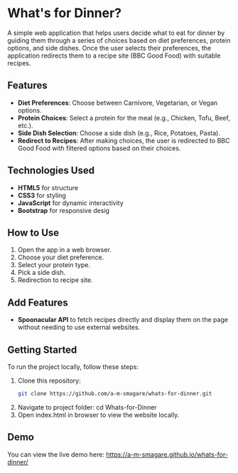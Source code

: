 # What's for Dinner?
A simple web application that helps users decide what to eat for dinner by guiding them through a series of choices based on diet preferences, protein options, and side dishes. 
Once the user selects their preferences, the application redirects them to a recipe site (BBC Good Food) with suitable recipes.

## Features
- **Diet Preferences**: Choose between Carnivore, Vegetarian, or Vegan options.
- **Protein Choices**: Select a protein for the meal (e.g., Chicken, Tofu, Beef, etc.).
- **Side Dish Selection**: Choose a side dish (e.g., Rice, Potatoes, Pasta).
- **Redirect to Recipes**: After making choices, the user is redirected to BBC Good Food with filtered options based on their choices.

## Technologies Used
- **HTML5** for structure
- **CSS3** for styling
- **JavaScript** for dynamic interactivity
- **Bootstrap** for responsive desig

## How to Use
1. Open the app in a web browser.
2. Choose your diet preference.
3. Select your protein type.
4. Pick a side dish.
5. Redirection to recipe site.

## Add Features
- **Spoonacular API** to fetch recipes directly and display them on the page without needing to use external websites.

## Getting Started
To run the project locally, follow these steps:
1. Clone this repository:
   ```bash
   git clone https://github.com/a-m-smagare/whats-for-dinner.git
2. Navigate to project folder: cd Whats-for-Dinner
3. Open index.html in browser to view the website locally.

## Demo
You can view the live demo here: https://a-m-smagare.github.io/whats-for-dinner/
   
